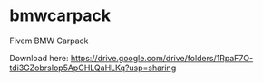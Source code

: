 # bmwcarpack
Fivem BMW Carpack


Download here: https://drive.google.com/drive/folders/1RpaF7O-tdi3GZobrsIop5ApGHLQaHLKq?usp=sharing

